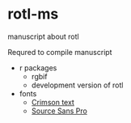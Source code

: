 # rotl-ms
manuscript about rotl

Requred to compile manuscript
  * r packages
    * rgbif
    * development version of rotl
  * fonts
    * [Crimson text](http://www.fontsquirrel.com/fonts/crimson)
    * [Source Sans Pro](http://www.fontsquirrel.com/fonts/source-sans-pro)

